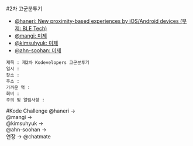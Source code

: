#2차 고군분투기
+ [@haneri: New proximity-based experiences by iOS/Android devices (부제: BLE Tech)](https://www.facebook.com/groups/1726012127643525/)
+ [@mangi: 미제](https://www.facebook.com/groups/1726012127643525/) 
+ [@kimsuhyuk: 미제](https://www.facebook.com/groups/1726012127643525/)
+ [@ahn-soohan: 미제](https://www.facebook.com/groups/1726012127643525/)

```
제목 : 제2차 Kodevelopers 고군분투기
일시 : 
장소 : 
주소 : 
가까운 역 : 
회비 : 
주의 및 알림사항 : 

```

#Kode Challenge
@haneri → </br>
@mangi → </br>
@kimsuhyuk → </br>
@ahn-soohan → </br>
연장 → @chatmate</br>
